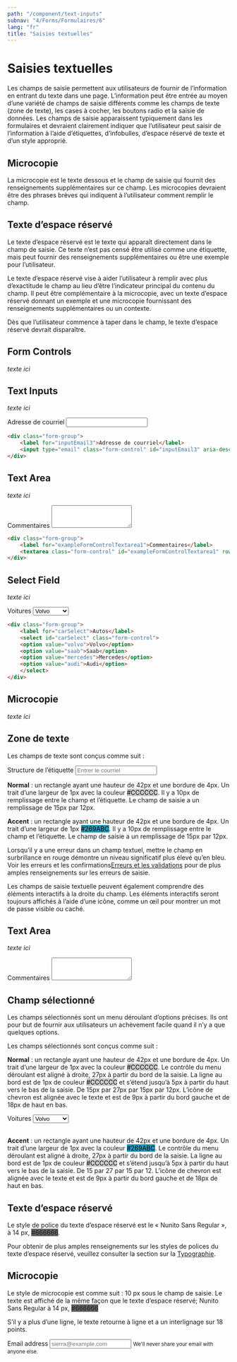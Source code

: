 ```yaml
---
path: "/component/text-inputs"
subnav: "4/Forms/Formulaires/6"
lang: "fr"
title: "Saisies textuelles"
---
```


<helmet>
<title> Saisies textuelles - Système de conception Aurora </title>
</helmet>

# Saisies textuelles

Les champs de saisie permettent aux utilisateurs de fournir de l’information en entrant du texte dans une page. L’information peut être entrée au moyen d’une variété de champs de saisie différents comme les champs de texte (zone de texte), les cases à cocher, les boutons radio et la saisie de données. Les champs de saisie apparaissent typiquement dans les formulaires et devraient clairement indiquer que l’utilisateur peut saisir de l’information à l’aide d’étiquettes, d’infobulles, d’espace réservé de texte et d’un style approprié.

## Microcopie
La microcopie est le texte dessous et le champ de saisie qui fournit des renseignements supplémentaires sur ce champ. Les microcopies devraient être des phrases brèves qui indiquent à l’utilisateur comment remplir le champ.

## Texte d’espace réservé

Le texte d’espace réservé est le texte qui apparaît directement dans le champ de saisie. Ce texte n’est pas censé être utilisé comme une étiquette, mais peut fournir des renseignements supplémentaires ou être une exemple pour l’utilisateur.

Le texte d’espace réservé vise à aider l’utilisateur à remplir avec plus d’exactitude le champ au lieu d’être l’indicateur principal du contenu du champ. Il peut être complémentaire à la microcopie, avec un texte d’espace réservé donnant un exemple et une microcopie fournissant des renseignements supplémentaires ou un contexte.

Dès que l’utilisateur commence à taper dans le champ, le texte d’espace réservé devrait disparaître.

<documentationtabs remove="react">
      <doctabpanel type="html">
          

## Form Controls

*texte ici*

## Text Inputs

*texte ici*

<div class="form-group">
    <label for="inputEmail3">Adresse de courriel</label>
    <input type="email" class="form-control" id="inputEmail3" aria-describedby="emailHelp1">
</div>

```html
<div class="form-group"> 
    <label for="inputEmail3">Adresse de courriel</label> 
    <input type="email" class="form-control" id="inputEmail3" aria-describedby="emailHelp1"> 
</div>
```

## Text Area 

*texte ici*

<div class="form-group">
    <label for="exampleFormControlTextarea1">Commentaires</label>
    <textarea class="form-control" id="exampleFormControlTextarea1" rows="3"></textarea>
  </div>

```html
<div class="form-group">
    <label for="exampleFormControlTextarea1">Commentaires</label>
    <textarea class="form-control" id="exampleFormControlTextarea1" rows="3"></textarea>
</div>
```

## Select Field

*texte ici*

<div class="form-group">
    <label for="carSelect">Voitures</label>
    <select id="carSelect" class="form-control">
    <option value="volvo">Volvo</option>
    <option value="saab">Saab</option>
    <option value="mercedes">Mercedes</option>
    <option value="audi">Audi</option>
    </select>
</div>

```html
<div class="form-group">
    <label for="carSelect">Autos</label>
    <select id="carSelect" class="form-control">
    <option value="volvo">Volvo</option>
    <option value="saab">Saab</option>
    <option value="mercedes">Mercedes</option>
    <option value="audi">Audi</option>
    </select>
</div>
```

## Microcopie

*texte ici*
          

</doctabpanel>
      <doctabpanel type="design">
          

## Zone de texte

Les champs de texte sont conçus comme suit :

<label for="exampleInputEmail1">Structure de l’étiquette</label>
<input type="email" class="form-control" id="exampleInputEmail1"
        aria-describedby="emailHelp"
        placeholder="Entrer le courriel">

**Normal** : un rectangle ayant une hauteur de 42px et une bordure de 4px. Un trait d’une largeur de 1px avec la couleur <badge style="background-color: #CCCCCC;color:black;">#CCCCCC</badge>. Il y a 10px de remplissage entre le champ et l’étiquette. Le champ de saisie a un remplissage de 15px par 12px.

**Accent** : un rectangle ayant une hauteur de 42px et une bordure de 4px. Un trait d’une largeur de 1px <badge style="background-color: #269ABC;color:black;">#269ABC</badge>. Il y a 10px de remplissage entre le champ et l’étiquette. Le champ de saisie a un remplissage de 15px par 12px.

Lorsqu’il y a une erreur dans un champ textuel, mettre le champ en surbrillance en rouge démontre un niveau significatif plus élevé qu’en bleu. Voir les erreurs et les confirmations[Erreurs et les validations](/component/errors-and-validation) pour de plus amples renseignements sur les erreurs de saisie.

Les champs de saisie textuelle peuvent également comprendre des éléments interactifs à la droite du champ. Les éléments interactifs seront toujours affichés à l’aide d’une icône, comme un œil pour montrer un mot de passe visible ou caché.

## Text Area

*texte ici*

<div class="form-group">
    <label for="exampleFormControlTextarea1">Commentaires</label>
    <textarea class="form-control" id="exampleFormControlTextarea1" rows="3"></textarea>
</div>

## Champ sélectionné

Les champs sélectionnés sont un menu déroulant d’options précises. Ils ont pour but de fournir aux utilisateurs un achèvement facile quand il n’y a que quelques options.

Les champs sélectionnés sont conçus comme suit :

**Normal** : un rectangle ayant une hauteur de 42px et une bordure de 4px. Un trait d’une largeur de 1px avec la couleur <badge style="background-color: #CCCCCC;color:black;">#CCCCCC</badge>. Le contrôle du menu déroulant est aligné à droite, 27px à partir du bord de la saisie. La ligne au bord est de 1px de couleur <badge style="background-color: #CCCCCC;color:black;">#CCCCCC</badge> et s’étend jusqu’à 5px à partir du haut vers le bas de la saisie. De 15px par 27px par 15px par 12px. L’icône de chevron est alignée avec le texte et est de 9px à partir du bord gauche et de 18px de haut en bas.

<div class="mt-2">
    <label for="carSelect">Voitures</label>
    <select id="carSelect" class="form-control">
    <option value="volvo">Volvo</option>
    <option value="saab">Saab</option>
    <option value="mercedes">Mercedes</option>
    <option value="audi">Audi</option>
    </select>
</div>
<br>

**Accent** : un rectangle ayant une hauteur de 42px et une bordure de 4px. Un trait d’une largeur de 1px avec la couleur <badge style="background-color: #269ABC;color:black;">#269ABC</badge>. Le contrôle du menu déroulant est aligné à droite, 27px à partir du bord de la saisie. La ligne au bord est de 1px de couleur <badge style="background-color: #CCCCCC;color:black;">#CCCCCC</badge> et s’étend jusqu’à 5px à partir du haut vers le bas de la saisie. De 15 par 27 par 15 par 12. L’icône de chevron est alignée avec le texte et est de 9px à partir du bord gauche et de 18px de haut en bas.

## Texte d’espace réservé

Le style de police du texte d’espace réservé est le « Nunito Sans Regular », à 14 px, <badge style="background-color: #666666">#666666</badge>.

Pour obtenir de plus amples renseignements sur les styles de polices du texte d’espace réservé, veuillez consulter la section sur la [Typographie](/components/tpography).

## Microcopie

Le style de microcopie est comme suit :
10 px sous le champ de saisie. Le texte est affiché de la même façon que le texte d’espace réservé; Nunito Sans Regular à 14 px, <badge style="background-color: #666666">#666666</badge>

S’il y a plus d’une ligne, le texte retourne à ligne et a un interlignage sur 18 points.

<form>
  <div class="form-group">
    <label for="exampleInputEmail1">Email address</label>
    <input type="email" class="form-control" id="exampleInputEmail1" aria-describedby="emailHelp" placeholder="sierra@example.com">
    <small id="emailHelp" class="form-text">We'll never share your email with anyone else.</small>
  </div>
<form>

</doctabpanel>
    </documentationtabs>

